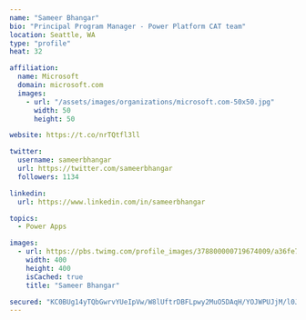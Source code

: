 ```yaml
---
name: "Sameer Bhangar"
bio: "Principal Program Manager - Power Platform CAT team"
location: Seattle, WA
type: "profile"
heat: 32

affiliation:
  name: Microsoft
  domain: microsoft.com
  images:
    - url: "/assets/images/organizations/microsoft.com-50x50.jpg"
      width: 50
      height: 50

website: https://t.co/nrTQtfl3ll

twitter:
  username: sameerbhangar
  url: https://twitter.com/sameerbhangar
  followers: 1134

linkedin:
  url: https://www.linkedin.com/in/sameerbhangar

topics:
  - Power Apps

images:
  - url: https://pbs.twimg.com/profile_images/378800000719674009/a36fe7ddfab1778b76e5793772e43798_400x400.jpeg
    width: 400
    height: 400
    isCached: true
    title: "Sameer Bhangar"

secured: "KC0BUg14yTQbGwrvYUeIpVw/W8lUftrDBFLpwy2MuO5DAqH/YOJWPUJjM/l0JHTZUQPQSJR8fhhaDz1xx13RNaw7triXpvsZRH7C++jv1flWTTvERG8ODe96a2GeV9CuZT8rl7fZ27xjanX3M8PdEDgogdxWvYwQHC+xBS+f2mqL+yWz9kqsbUFrA7W+v/FOPuo1H5+ODoE9cIDwR7EIJFDmp0dUb0gr4ivUHYULyrtiKvvmnN8m0mwYazcFOvpEAnoP5KFWu56X/G1+vNyD3CmzyVNbADpKRJZSU1yPheSVtw4molm6yjN9VXISorgNcoHO1ObZ4qiVVK6LenVs9niKxeM4XwqTzj/I3RVm/b1YTjxiz9QYaTe+aJDF2mNQ41dCgmB43nQA3pZrQ5nQC7N9XZEhcLn+NJgsrwNApJA=;SFoMLV82+F3a2+6bLLTQrA=="
---
```


